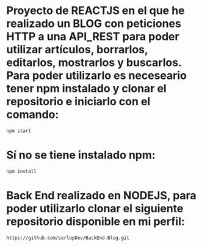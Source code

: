 # Proyecto de REACTJS en el que he realizado un BLOG con peticiones HTTP a una API_REST para poder utilizar artículos, borrarlos, editarlos, mostrarlos y buscarlos. Para poder utilizarlo es neceseario tener npm instalado y clonar el repositorio e iniciarlo con el comando:

    npm start

# Sí no se tiene instalado npm:

    npm install

# Back End realizado en NODEJS, para poder utilizarlo clonar el siguiente repositorio disponible en mi perfil:

    https://github.com/serlopDev/BackEnd-Blog.git